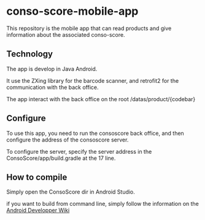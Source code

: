 # conso-score-mobile-app
This repository is the mobile app that can read products and give information about the associated conso-score.

## Technology

The app is develop in Java Android.

It use the ZXing library for the barcode scanner, and retrofit2 for the communication with the back office.

The app interact with the back office on the root /datas/product/{codebar}

## Configure

To use this app, you need to run the consoscore back office, and then configure the address of the consoscore server.

To configure the server, specify the server address in the ConsoScore/app/build.gradle at the 17 line.


## How to compile

Simply open the ConsoScore dir in Android Studio.

if you want to build from command line, simply follow the information on the [Android Developper Wiki](
https://developer.android.com/studio/build/building-cmdline)
